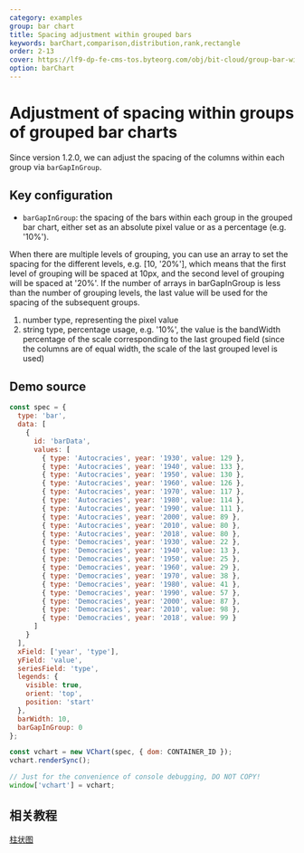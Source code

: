 ```yaml
---
category: examples
group: bar chart
title: Spacing adjustment within grouped bars
keywords: barChart,comparison,distribution,rank,rectangle
order: 2-13
cover: https://lf9-dp-fe-cms-tos.byteorg.com/obj/bit-cloud/group-bar-with-barGapInGroup.png
option: barChart
---
```


# Adjustment of spacing within groups of grouped bar charts

Since version 1.2.0, we can adjust the spacing of the columns within each group via `barGapInGroup`.

## Key configuration

- `barGapInGroup`: the spacing of the bars within each group in the grouped bar chart, either set as an absolute pixel value or as a percentage (e.g. '10%').

When there are multiple levels of grouping, you can use an array to set the spacing for the different levels, e.g. [10, '20%'], which means that the first level of grouping will be spaced at 10px, and the second level of grouping will be spaced at '20%'. If the number of arrays in barGapInGroup is less than the number of grouping levels, the last value will be used for the spacing of the subsequent groups.

1. number type, representing the pixel value
2. string type, percentage usage, e.g. '10%', the value is the bandWidth percentage of the scale corresponding to the last grouped field (since the columns are of equal width, the scale of the last grouped level is used)

## Demo source

```javascript livedemo
const spec = {
  type: 'bar',
  data: [
    {
      id: 'barData',
      values: [
        { type: 'Autocracies', year: '1930', value: 129 },
        { type: 'Autocracies', year: '1940', value: 133 },
        { type: 'Autocracies', year: '1950', value: 130 },
        { type: 'Autocracies', year: '1960', value: 126 },
        { type: 'Autocracies', year: '1970', value: 117 },
        { type: 'Autocracies', year: '1980', value: 114 },
        { type: 'Autocracies', year: '1990', value: 111 },
        { type: 'Autocracies', year: '2000', value: 89 },
        { type: 'Autocracies', year: '2010', value: 80 },
        { type: 'Autocracies', year: '2018', value: 80 },
        { type: 'Democracies', year: '1930', value: 22 },
        { type: 'Democracies', year: '1940', value: 13 },
        { type: 'Democracies', year: '1950', value: 25 },
        { type: 'Democracies', year: '1960', value: 29 },
        { type: 'Democracies', year: '1970', value: 38 },
        { type: 'Democracies', year: '1980', value: 41 },
        { type: 'Democracies', year: '1990', value: 57 },
        { type: 'Democracies', year: '2000', value: 87 },
        { type: 'Democracies', year: '2010', value: 98 },
        { type: 'Democracies', year: '2018', value: 99 }
      ]
    }
  ],
  xField: ['year', 'type'],
  yField: 'value',
  seriesField: 'type',
  legends: {
    visible: true,
    orient: 'top',
    position: 'start'
  },
  barWidth: 10,
  barGapInGroup: 0
};

const vchart = new VChart(spec, { dom: CONTAINER_ID });
vchart.renderSync();

// Just for the convenience of console debugging, DO NOT COPY!
window['vchart'] = vchart;
```

## 相关教程

[柱状图](link)

